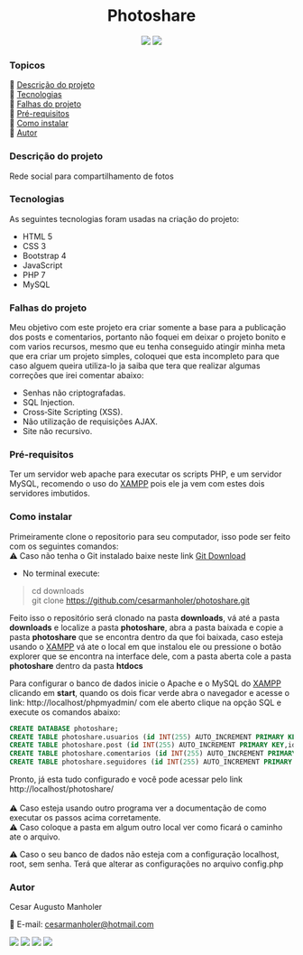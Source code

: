 <h1 align="center">Photoshare</h1>

<p align="center">
<img src="https://img.shields.io/static/v1?label=License&message=MIT&color=blue&style=for-the-badge"/> <img src="https://img.shields.io/static/v1?label=Status&message=Incompleto&color=orange&style=for-the-badge"/>
</p>

### Topicos
:large_blue_diamond: [Descrição do projeto](https://github.com/cesarmanholer/photoshare/blob/main/README.md#descri%C3%A7%C3%A3o-do-projeto)<br>
:large_blue_diamond: [Tecnologias](https://github.com/cesarmanholer/photoshare/blob/main/README.md#tecnologias)<br>
:large_blue_diamond: [Falhas do projeto](https://github.com/cesarmanholer/photoshare/blob/main/README.md#falhas-do-projeto)<br>
:large_blue_diamond: [Pré-requisitos](https://github.com/cesarmanholer/photoshare/blob/main/README.md#pr%C3%A9-requisitos)<br>
:large_blue_diamond: [Como instalar](https://github.com/cesarmanholer/photoshare/blob/main/README.md#como-instalar)<br>
:large_blue_diamond: [Autor](https://github.com/cesarmanholer/photoshare/blob/main/README.md#autor)<br>

### Descrição do projeto
Rede social para compartilhamento de fotos

### Tecnologias
As seguintes tecnologias foram usadas na criação do projeto:
- HTML 5
- CSS 3
- Bootstrap 4
- JavaScript
- PHP 7
- MySQL

### Falhas do projeto
Meu objetivo com este projeto era criar somente a base para a publicação dos posts e comentarios, portanto não foquei em deixar o projeto bonito e com varios recursos, mesmo que eu tenha conseguido atingir minha meta que era criar um projeto simples, coloquei que esta incompleto para que caso alguem queira utiliza-lo ja saiba que tera que realizar algumas correções que irei comentar abaixo:

- Senhas não criptografadas.
- SQL Injection.
- Cross‑Site Scripting (XSS).
- Não utilização de requisições AJAX.
- Site não recursivo.

### Pré-requisitos
Ter um servidor web apache para executar os scripts PHP, e um servidor MySQL, recomendo o uso do [XAMPP](https://www.apachefriends.org/pt_br/index.html) pois ele ja vem com estes dois servidores imbutidos.

### Como instalar
Primeiramente clone o repositorio para seu computador, isso pode ser feito com os seguintes comandos:<br>
:warning: Caso não tenha o Git instalado baixe neste link [Git Download](https://git-scm.com/downloads)
- No terminal execute:
> cd downloads<br>
> git clone https://github.com/cesarmanholer/photoshare.git

Feito isso o repositório será clonado na pasta **downloads**, vá até a pasta **downloads** e localize a pasta **photoshare**, abra a pasta baixada e copie a pasta **photoshare** que se encontra dentro da que foi baixada, caso esteja usando o [XAMPP](https://www.apachefriends.org/pt_br/index.html) vá ate o local em que instalou ele ou pressione o botão explorer que se encontra na interface dele, com a pasta aberta cole a pasta **photoshare** dentro da pasta **htdocs**

Para configurar o banco de dados inicie o Apache e o MySQL do [XAMPP](https://www.apachefriends.org/pt_br/index.html) clicando em **start**, quando os dois ficar verde abra o navegador e acesse o link: http://localhost/phpmyadmin/ com ele aberto clique na opção SQL e execute os comandos abaixo:

```SQL
CREATE DATABASE photoshare;
CREATE TABLE photoshare.usuarios (id INT(255) AUTO_INCREMENT PRIMARY KEY,usuario VARCHAR(200) NULL,email VARCHAR(200) NULL,senha VARCHAR(200) NULL);
CREATE TABLE photoshare.post (id INT(255) AUTO_INCREMENT PRIMARY KEY,id_user INT(255) NULL,nome_user VARCHAR(200) NULL,foto VARCHAR(200) NULL,descricao VARCHAR(200) NULL);
CREATE TABLE photoshare.comentarios (id INT(255) AUTO_INCREMENT PRIMARY KEY,id_user INT(255) NULL,id_post INT(255) NULL,nome_user VARCHAR(200) NULL,descricao VARCHAR(200) NULL);
CREATE TABLE photoshare.seguidores (id INT(255) AUTO_INCREMENT PRIMARY KEY,id_user INT(255) NULL,id_seguindo INT(255) NULL);
```

Pronto, já esta tudo configurado e você pode acessar pelo link http://localhost/photoshare/<br><br>
:warning: Caso esteja usando outro programa ver a documentação de como executar os passos acima corretamente.<br>
:warning: Caso coloque a pasta em algum outro local ver como ficará o caminho ate o arquivo.

:warning: Caso o seu banco de dados não esteja com a configuração localhost, root, sem senha. Terá que alterar as configurações no arquivo config.php

### Autor

Cesar Augusto Manholer

:e-mail: E-mail: cesarmanholer@hotmail.com

<a href="https://www.facebook.com/cesaraugusto.manholer/"><img src="https://img.shields.io/static/v1?label=&message=Facebook&color=blue&style=for-the-badge"/></a>
<a href="https://www.instagram.com/cesar_manholer/"><img src="https://img.shields.io/static/v1?label=&message=Instagram&color=red&style=for-the-badge"/></a>
<a href="https://www.linkedin.com/in/cesarmanholer/"><img src="https://img.shields.io/static/v1?label=&message=Linkedin&color=blue&style=for-the-badge"/></a>
<a href="https://github.com/cesarmanholer"><img src="https://img.shields.io/static/v1?label=&message=Github&color=black&style=for-the-badge"/></a>
